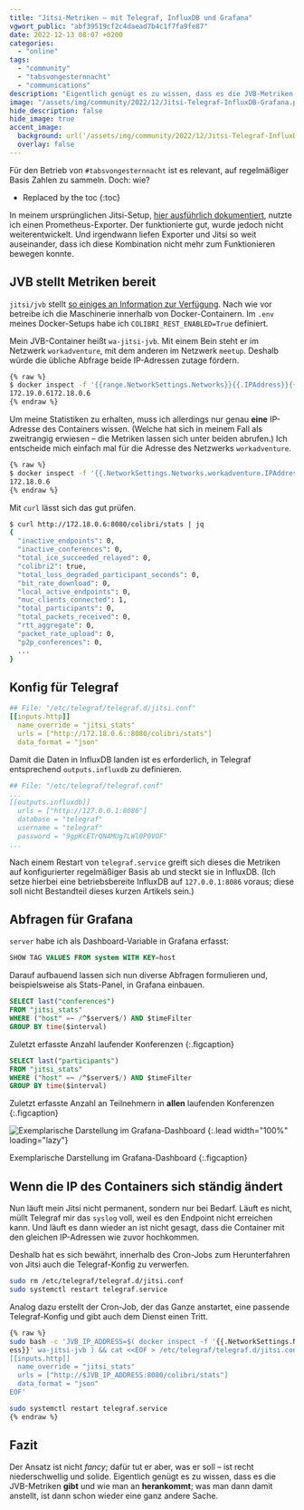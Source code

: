 ```yaml
---
title: "Jitsi-Metriken – mit Telegraf, InfluxDB und Grafana"
vgwort_public: "abf39519cf2c4daead7b4c1f7fa9fe87"
date: 2022-12-13 08:07 +0200
categories:
  - "online"
tags:
  - "community"
  - "tabsvongesternnacht"
  - "communications"
description: "Eigentlich genügt es zu wissen, dass es die JVB-Metriken gibt und wie man an sie herankommt."
image: "/assets/img/community/2022/12/Jitsi-Telegraf-InfluxDB-Grafana.png"
hide_description: false
hide_image: true
accent_image:
  background: url('/assets/img/community/2022/12/Jitsi-Telegraf-InfluxDB-Grafana.png') center/cover
  overlay: false
---
```


Für den Betrieb von `#tabsvongesternnacht` ist es relevant, auf regelmäßiger Basis Zahlen zu sammeln.
Doch: wie?

* Replaced by the toc
{:toc}

In meinem ursprünglichen Jitsi-Setup, [hier ausführlich dokumentiert](/yaja-yet-another-jitsi-article/#jitsi-exporter-für-prometheus), nutzte ich einen Prometheus-Exporter.
Der funktionierte gut, wurde jedoch nicht weiterentwickelt.
Und irgendwann liefen Exporter und Jitsi so weit auseinander, dass ich diese Kombination nicht mehr zum Funktionieren bewegen konnte.

## JVB stellt Metriken bereit
`jitsi/jvb` stellt [so einiges an Information zur Verfügung](https://github.com/jitsi/jitsi-videobridge/blob/master/doc/statistics.md). 
Nach wie vor betreibe ich die Maschinerie innerhalb von Docker-Containern.
Im `.env` meines Docker-Setups habe ich `COLIBRI_REST_ENABLED=True` definiert.

Mein JVB-Container heißt `wa-jitsi-jvb`.
Mit einem Bein steht er im Netzwerk `workadventure`, mit dem anderen im Netzwerk `meetup`.
Deshalb würde die übliche Abfrage beide IP-Adressen zutage fördern.
~~~bash
{% raw %}
$ docker inspect -f '{{range.NetworkSettings.Networks}}{{.IPAddress}}{{end}}' wa-jitsi-jvb
172.19.0.6172.18.0.6
{% endraw %}
~~~

Um meine Statistiken zu erhalten, muss ich allerdings nur genau **eine** IP-Adresse des Containers wissen.
(Welche hat sich in meinem Fall als zweitrangig erwiesen – die Metriken lassen sich unter beiden abrufen.)
Ich entscheide mich einfach mal für die Adresse des Netzwerks `workadventure`.
~~~bash
{% raw %}
$ docker inspect -f '{{.NetworkSettings.Networks.workadventure.IPAddress}}' wa-jitsi-jvb
172.18.0.6
{% endraw %}
~~~

Mit `curl` lässt sich das gut prüfen.
~~~bash
$ curl http://172.18.0.6:8080/colibri/stats | jq
{
  "inactive_endpoints": 0,
  "inactive_conferences": 0,
  "total_ice_succeeded_relayed": 0,
  "colibri2": true,
  "total_loss_degraded_participant_seconds": 0,
  "bit_rate_download": 0,
  "local_active_endpoints": 0,
  "muc_clients_connected": 1,
  "total_participants": 0,
  "total_packets_received": 0,
  "rtt_aggregate": 0,
  "packet_rate_upload": 0,
  "p2p_conferences": 0,
  ...
}
~~~

## Konfig für Telegraf
~~~yaml
## File: "/etc/telegraf/telegraf.d/jitsi.conf"
[[inputs.http]]
  name_override = "jitsi_stats"
  urls = ["http://172.18.0.6::8080/colibri/stats"]
  data_format = "json"
~~~

Damit die Daten in InfluxDB landen ist es erforderlich, in Telegraf entsprechend `outputs.influxdb` zu definieren.
~~~yaml
## File: "/etc/telegraf/telegraf.conf"
...
[[outputs.influxdb]]
  urls = ["http://127.0.0.1:8086"]
  database = "telegraf"
  username = "telegraf"
  password = "9gpKcETrQN4MUg7LWl0P0VOF"
...
~~~

Nach einem Restart von `telegraf.service` greift sich dieses die Metriken auf konfigurierter regelmäßiger Basis ab und steckt sie in InfluxDB.
(Ich setze hierbei eine betriebsbereite InfluxDB auf `127.0.0.1:8086` voraus; diese soll nicht Bestandteil dieses kurzen Artikels sein.)

## Abfragen für Grafana
`server` habe ich als Dashboard-Variable in Grafana erfasst:
~~~sql
SHOW TAG VALUES FROM system WITH KEY=host
~~~

Darauf aufbauend lassen sich nun diverse Abfragen formulieren und, beispielsweise als Stats-Panel, in Grafana einbauen.
~~~sql
SELECT last("conferences")
FROM "jitsi_stats"
WHERE ("host" =~ /^$server$/) AND $timeFilter
GROUP BY time($interval)
~~~
Zuletzt erfasste Anzahl laufender Konferenzen
{:.figcaption}

~~~sql
SELECT last("participants")
FROM "jitsi_stats"
WHERE ("host" =~ /^$server$/) AND $timeFilter
GROUP BY time($interval)
~~~
Zuletzt erfasste Anzahl an Teilnehmern in **allen** laufenden Konferenzen
{:.figcaption}

![Exemplarische Darstellung im Grafana-Dashboard](/assets/img/community/2022/12/Jitsi-Telegraf-InfluxDB-Grafana.png)
{:.lead width="100%" loading="lazy"}

Exemplarische Darstellung im Grafana-Dashboard
{:.figcaption}


## Wenn die IP des Containers sich ständig ändert
Nun läuft mein Jitsi nicht permanent, sondern nur bei Bedarf.
Läuft es nicht, müllt Telegraf mir das `syslog` voll, weil es den Endpoint nicht erreichen kann.
Und läuft es dann wieder an ist nicht gesagt, dass die Container mit den gleichen IP-Adressen wie zuvor hochkommen.

Deshalb hat es sich bewährt, innerhalb des Cron-Jobs zum Herunterfahren von Jitsi auch die Telegraf-Konfig zu verwerfen.
~~~bash
sudo rm /etc/telegraf/telegraf.d/jitsi.conf
sudo systemctl restart telegraf.service
~~~

Analog dazu erstellt der Cron-Job, der das Ganze anstartet, eine passende Telegraf-Konfig und gibt auch dem Dienst einen Tritt.
~~~bash
{% raw %}
sudo bash -c 'JVB_IP_ADDRESS=$( docker inspect -f '{{.NetworkSettings.Networks.workadventure.IPAddr
ess}}' wa-jitsi-jvb ) && cat <<EOF > /etc/telegraf/telegraf.d/jitsi.conf
[[inputs.http]]
  name_override = "jitsi_stats"
  urls = ["http://$JVB_IP_ADDRESS:8080/colibri/stats"]
  data_format = "json"
EOF'

sudo systemctl restart telegraf.service
{% endraw %}
~~~

## Fazit
Der Ansatz ist nicht *fancy*; dafür tut er aber, was er soll – ist recht niederschwellig und solide.
Eigentlich genügt es zu wissen, dass es die JVB-Metriken **gibt** und wie man an **herankommt**; was man dann damit anstellt, ist dann schon wieder eine ganz andere Sache.
